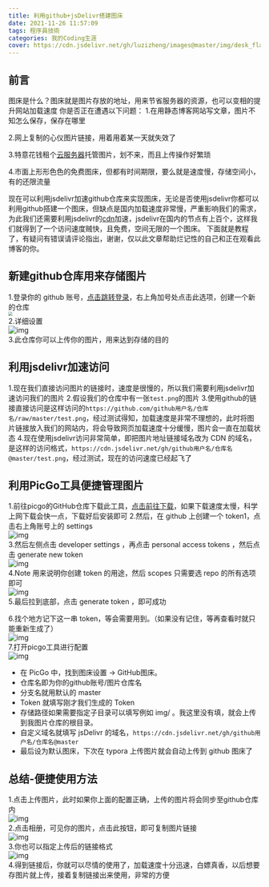 ```yaml
---
title: 利用github+jsDelivr搭建图床
date: 2021-11-26 11:57:09
tags: 程序員技術
categories: 我的Coding生涯
cover: https://cdn.jsdelivr.net/gh/luzizheng/images@master/img/desk_flat.jpeg
---
```


## 前言

图床是什么？图床就是图片存放的地址，用来节省服务器的资源，也可以变相的提升网站加载速度 你是否正在遭遇以下问题： 
1.在用静态博客网站写文章，图片不知怎么保存，保存在哪里 

2.网上复制的心仪图片链接，用着用着某一天就失效了 

3.特意花钱租个[云服务器](https://cloud.tencent.com/product/cvm?from=10680)托管图片，划不来，而且上传操作好繁琐 

4.市面上形形色色的免费图床，但都有时间期限，要么就是速度慢，存储空间小，有的还限流量 



现在可以利用jsdelivr加速github仓库来实现图床，无论是否使用jsdelivr你都可以利用github搭建一个图床，但缺点是国内加载速度非常慢，严重影响我们的需求，为此我们还需要利用jsdelivr的[cdn](https://cloud.tencent.com/product/cdn?from=10680)加速，jsdelivr在国内的节点有上百个，这样我们就得到了一个访问速度贼快，且免费，空间无限的一个图床。 下面就是教程了，有疑问有错误请评论指出，谢谢，仅以此文章帮助烂记性的自己和正在观看此博客的你。

## 新建github仓库用来存储图片

1.登录你的 github 账号，[点击跳转登录](https://github.com/)，右上角加号处点击此选项，创建一个新的仓库
<br>
<img src="https://cdn.jsdelivr.net/gh/luzizheng/images@master/img/imgtube_01.png" style="zoom:50%;" />
<br>
2.详细设置
<br>
![img](https://cdn.jsdelivr.net/gh/luzizheng/images@master/img/imgtube_02.png)
<br>
3.此仓库你可以上传你的图片，用来达到存储的目的

## 利用jsdelivr加速访问

1.现在我们直接访问图片的链接时，速度是很慢的，所以我们需要利用jsdelivr加速访问我们的图片 2.假设我们的仓库中有一张`test.png`的图片 3.使用github的链接直接访问是这样访问的`https://github.com/github用户名/仓库名/raw/master/test.png`，经过测试得知，加载速度是非常不理想的，此时将图片链接放入我们的网站内，将会导致网页加载速度十分缓慢，图片会一直在加载状态 4.现在使用jsdelivr访问非常简单，即把图片地址链接域名改为 CDN 的域名，是这样的访问格式，`https://cdn.jsdelivr.net/gh/github用户名/仓库名@master/test.png`，经过测试，现在的访问速度已经起飞了

## 利用PicGo工具便捷管理图片

1.前往picgo的GitHub仓库下载此工具，[点击前往下载](https://github.com/Molunerfinn/PicGo)，如果下载速度太慢，科学上网下载会快一点，下载好后安装即可 2.然后，在 github 上创建一个 token1，点击右上角账号上的 settings
<br>
![img](https://cdn.jsdelivr.net/gh/luzizheng/images@master/img/imgtube_03.png)
<br>
3.然后左侧点击 developer settings ，再点击 personal access tokens ，然后点击 generate new token
<br>
![img](https://cdn.jsdelivr.net/gh/luzizheng/images@master/img/ff87b08f8c2f7a2b534880240adfef91.png)
<br>
4.Note 用来说明你创建 token 的用途，然后 scopes 只需要选 repo 的所有选项即可
<br>
![img](https://cdn.jsdelivr.net/gh/luzizheng/images@master/img/455006a56bbea4bd48e3a976cca31762.png)
<br>
5.最后拉到底部，点击 generate token ，即可成功 



6.找个地方记下这一串 token，等会需要用到。（如果没有记住，等再查看时就只能重新生成了）
<br>
![img](https://cdn.jsdelivr.net/gh/luzizheng/images@master/img/78b68fca4d052b832cb2d74e28680423.png)
<br>
7.打开picgo工具进行配置
<br>
![img](https://cdn.jsdelivr.net/gh/luzizheng/images@master/img/81e2217a93f056042a1ffa82b36fc945.jpeg)
<br>
- 在 PicGo 中，找到图床设置 -> GitHub图床。
- 仓库名即为你的github账号/图片仓库名
- 分支名就用默认的 master
- Token 就填写刚才我们生成的 Token
- 存储路径如果需要指定子目录可以填写例如 img/ 。我这里没有填，就会上传到我图片仓库的根目录。
- 自定义域名就填写 jsDelivr 的域名，`https://cdn.jsdelivr.net/gh/github用户名/仓库名@master`
- 最后设为默认图床，下次在 typora 上传图片就会自动上传到 github 图床了

## 总结-便捷使用方法

1.点击上传图片，此时如果你上面的配置正确，上传的图片将会同步至github仓库内
<br>
![img](https://cdn.jsdelivr.net/gh/luzizheng/images@master/img/f8b6d564267ba617d49216d602a842c3.jpeg)
<br>
2.点击相册，可见你的图片，点击此按钮，即可复制图片链接
<br>
![img](https://cdn.jsdelivr.net/gh/luzizheng/images@master/img/dbbd49a6d24bc6f6cc4edbef951847d4.jpeg)
<br>
3.你也可以指定上传后的链接格式
<br>
![img](https://cdn.jsdelivr.net/gh/luzizheng/images@master/img/4466c69df1bb036fa3a8508ac66b4a5a.jpeg)
<br>
4.得到链接后，你就可以尽情的使用了，加载速度十分迅速，白嫖真香，以后想要存图片就上传，接着复制链接出来使用，非常的方便